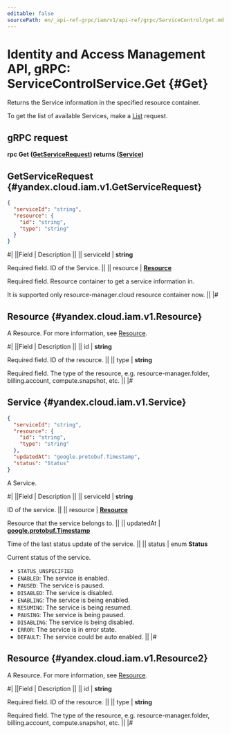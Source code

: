 ```yaml
---
editable: false
sourcePath: en/_api-ref-grpc/iam/v1/api-ref/grpc/ServiceControl/get.md
---
```


# Identity and Access Management API, gRPC: ServiceControlService.Get {#Get}

Returns the Service information in the specified resource container.

To get the list of available Services, make a [List](/docs/iam/api-ref/grpc/ServiceControl/list#List) request.

## gRPC request

**rpc Get ([GetServiceRequest](#yandex.cloud.iam.v1.GetServiceRequest)) returns ([Service](#yandex.cloud.iam.v1.Service))**

## GetServiceRequest {#yandex.cloud.iam.v1.GetServiceRequest}

```json
{
  "serviceId": "string",
  "resource": {
    "id": "string",
    "type": "string"
  }
}
```

#|
||Field | Description ||
|| serviceId | **string**

Required field. ID of the Service. ||
|| resource | **[Resource](#yandex.cloud.iam.v1.Resource)**

Required field. Resource container to get a service information in.

It is supported only resource-manager.cloud resource container now. ||
|#

## Resource {#yandex.cloud.iam.v1.Resource}

A Resource. For more information, see [Resource](/docs/iam/concepts/access-control/resources-with-access-control).

#|
||Field | Description ||
|| id | **string**

Required field. ID of the resource. ||
|| type | **string**

Required field. The type of the resource, e.g. resource-manager.folder, billing.account, compute.snapshot, etc. ||
|#

## Service {#yandex.cloud.iam.v1.Service}

```json
{
  "serviceId": "string",
  "resource": {
    "id": "string",
    "type": "string"
  },
  "updatedAt": "google.protobuf.Timestamp",
  "status": "Status"
}
```

A Service.

#|
||Field | Description ||
|| serviceId | **string**

ID of the service. ||
|| resource | **[Resource](#yandex.cloud.iam.v1.Resource2)**

Resource that the service belongs to. ||
|| updatedAt | **[google.protobuf.Timestamp](https://developers.google.com/protocol-buffers/docs/reference/google.protobuf#timestamp)**

Time of the last status update of the service. ||
|| status | enum **Status**

Current status of the service.

- `STATUS_UNSPECIFIED`
- `ENABLED`: The service is enabled.
- `PAUSED`: The service is paused.
- `DISABLED`: The service is disabled.
- `ENABLING`: The service is being enabled.
- `RESUMING`: The service is being resumed.
- `PAUSING`: The service is being paused.
- `DISABLING`: The service is being disabled.
- `ERROR`: The service is in error state.
- `DEFAULT`: The service could be auto enabled. ||
|#

## Resource {#yandex.cloud.iam.v1.Resource2}

A Resource. For more information, see [Resource](/docs/iam/concepts/access-control/resources-with-access-control).

#|
||Field | Description ||
|| id | **string**

Required field. ID of the resource. ||
|| type | **string**

Required field. The type of the resource, e.g. resource-manager.folder, billing.account, compute.snapshot, etc. ||
|#